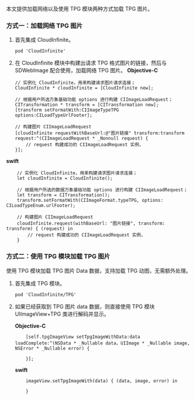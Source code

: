 
本文提供加载网络以及使用 TPG 模块两种方式加载 TPG 图片。

### 方式一：加载网络 TPG 图片

1. 首先集成 CloudInfinite。

   ```
   pod 'CloudInfinite'
   ```

2. 在 CloudInfinite 模块中构建出请求 TPG 格式图片的链接，然后与SDWebImage 配合使用，加载网络 TPG 图片。
    **Objective-C**
    ```
    // 实例化 CloudInfinite，用来构建请求图片请求连接；
    CloudInfinite * cloudInfinite = [CloudInfinite new];
   
    // 根据用户所选万象基础功能 options 进行构建 CIImageLoadRequest；
    CITransformation * transform = [CITransformation new];
    [transform setFormatWith:CIImageTypeTPG options:CILoadTypeUrlFooter];
   
    // 构建图片 CIImageLoadRequest
    [cloudInfinite requestWithBaseUrl:@"图片链接" transform:transform request:^(CIImageLoadRequest * _Nonnull request) {
        // request 构建成功的 CIImageLoadRequest 实例，
    }];
    ```

**swift**
```
    // 实例化 CloudInfinite，用来构建请求图片请求连接；
    let cloudInfinite = CloudInfinite();
   
    // 根据用户所选的数据万象基础功能 options 进行构建 CIImageLoadRequest；
    let transform = CITransformation();
    transform.setFormatWith(CIImageFormat.typeTPG, options: CILoadTypeEnum.urlFooter);
    
    // 构建图片 CIImageLoadRequest
    cloudInfinite.request(withBaseUrl: "图片链接", transform: transform) { (request) in
        // request 构建成功的 CIImageLoadRequest 实例，
    }  
```

### 方式二：使用 TPG 模块加载 TPG 图片

使用 TPG 模块加载 TPG 图片 Data 数据，支持加载 TPG 动图，无需额外处理。

1. 首先集成 TPG 模块。
   ```
   pod 'CloudInfinite/TPG'
   ```
2. 如果已经获取到 TPG 图片 data 数据，则直接使用 TPG 模块 UIImageView+TPG 类进行解码并显示。

    **Objective-C**
    ```
        [self.tpgImageView setTpgImageWithData:data loadComplete:^(NSData * _Nullable data，UIImage * _Nullable image, NSError * _Nullable error) {

        }];
    ```
    **swift**
    ```
        imageView.setTpgImageWith(data) { (data, image, error) in

        }
    ```



